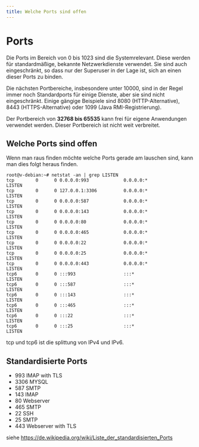 ```yaml
---
title: Welche Ports sind offen
---
```


# Ports

Die Ports im Bereich von 0 bis 1023 sind die Systemrelevant. Diese werden für standardmäßige, bekannte Netzwerkdienste verwendet. Sie sind auch eingeschränkt, so dass nur der Superuser in der Lage ist, sich an einen dieser Ports zu binden.

Die nächsten Portbereiche, insbesondere unter 10000, sind in der Regel immer noch Standardports für einige Dienste, aber sie sind nicht eingeschränkt. Einige gängige Beispiele sind 8080 (HTTP-Alternative), 8443 (HTTPS-Alternative) oder 1099 (Java RMI-Registrierung).

Der Portbereich von **32768 bis 65535** kann frei für eigene Anwendungen verwendet werden. Dieser Portbereich ist nicht weit verbreitet.

## Welche Ports sind offen

Wenn man raus finden möchte welche Ports gerade am lauschen sind, kann
man dies folgt heraus finden.

    root@v-debian:~# netstat -an | grep LISTEN
    tcp        0      0 0.0.0.0:993             0.0.0.0:*               LISTEN
    tcp        0      0 127.0.0.1:3306          0.0.0.0:*               LISTEN
    tcp        0      0 0.0.0.0:587             0.0.0.0:*               LISTEN
    tcp        0      0 0.0.0.0:143             0.0.0.0:*               LISTEN
    tcp        0      0 0.0.0.0:80              0.0.0.0:*               LISTEN
    tcp        0      0 0.0.0.0:465             0.0.0.0:*               LISTEN
    tcp        0      0 0.0.0.0:22              0.0.0.0:*               LISTEN
    tcp        0      0 0.0.0.0:25              0.0.0.0:*               LISTEN
    tcp        0      0 0.0.0.0:443             0.0.0.0:*               LISTEN
    tcp6       0      0 :::993                  :::*                    LISTEN
    tcp6       0      0 :::587                  :::*                    LISTEN
    tcp6       0      0 :::143                  :::*                    LISTEN
    tcp6       0      0 :::465                  :::*                    LISTEN
    tcp6       0      0 :::22                   :::*                    LISTEN
    tcp6       0      0 :::25                   :::*                    LISTEN

tcp und tcp6 ist die splittung von IPv4 und IPv6.

## Standardisierte Ports

-   993 IMAP with TLS
-   3306 MYSQL
-   587 SMTP
-   143 IMAP
-   80 Webserver
-   465 SMTP
-   22 SSH
-   25 SMTP
-   443 Webserver with TLS

siehe <https://de.wikipedia.org/wiki/Liste_der_standardisierten_Ports>
